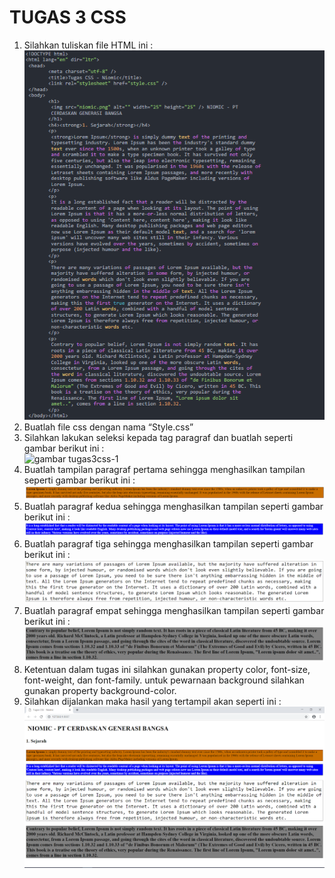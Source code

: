 # TUGAS 3 CSS
1. Silahkan tuliskan file HTML ini :  
![gambar tugas3css](tugas3css.png)  
2. Buatlah file css dengan nama “Style.css”  
3. Silahkan lakukan seleksi kepada tag paragraf dan buatlah seperti gambar berikut ini :  
![gambar tugas3css-1](tugas3css-1.png)  
4. Buatlah tampilan paragraf pertama sehingga menghasilkan tampilan seperti gambar berikut ini :  
![gambar tugas3css-2](tugas3css-2.PNG)  
5. Buatlah paragraf kedua sehingga menghasilkan tampilan seperti gambar berikut ini :  
![gambar tugas3css-6](tugas3css-6.PNG)
6. Buatlah paragraf tiga sehingga menghasilkan tampilan seperti gambar berikut ini :  
![gambar tugas3css-3](tugas3css-3.PNG)  
7. Buatlah paragraf empat sehingga menghasilkan tampilan seperti gambar berikut ini :  
![gambar tugas3css-4](tugas3css-4.PNG)  
8. Ketentuan dalam tugas ini silahkan gunakan property color, font-size, font-weight, dan font-family. untuk pewarnaan background silahkan gunakan property background-color.  
9. Silahkan dijalankan maka hasil yang tertampil akan seperti ini :  
![gambar tugas3css-5](tugas3css-5.PNG) 


